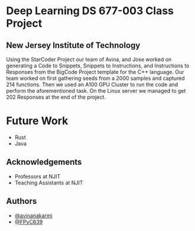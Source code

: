 # Deep Learning DS 677-003 Class Project
## New Jersey Institute of Technology

Using the StarCoder Project our team of Avina, and Jose worked on generating a Code to Snippets, Snippets to Instructions, and Instructions to Responses from the BigCode Project template for the C++ language. Our team worked on first gathering seeds from a 2000 samples and captured 214 functions. Then we used an A100 GPU Cluster to run the code and perform the aforementioned task. On the Linux server we managed to get 202 Responses at the end of the project.

# Future Work

- Rust
- Java


## Acknowledgements

 - Professors at NJIT
 - Teaching Assistants at NJIT


## Authors

- [@avinanakarmi](https://github.com/avinanakarmi)
- [@FPyC639](https://github.com/FPyC639)
